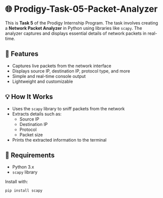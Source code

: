 # 🌐 Prodigy-Task-05-Packet-Analyzer

This is **Task 5** of the Prodigy Internship Program. The task involves creating a **Network Packet Analyzer** in Python using libraries like `scapy`. The analyzer captures and displays essential details of network packets in real-time.

## 📌 Features

- Captures live packets from the network interface
- Displays source IP, destination IP, protocol type, and more
- Simple and real-time console output
- Lightweight and customizable

## 💡 How It Works

- Uses the `scapy` library to sniff packets from the network
- Extracts details such as:
  - Source IP
  - Destination IP
  - Protocol
  - Packet size
- Prints the extracted information to the terminal

## 🧪 Requirements

- Python 3.x
- `scapy` library

Install with:

```bash
pip install scapy
